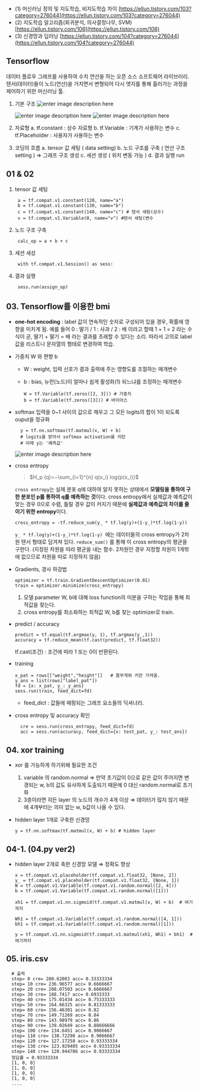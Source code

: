 -   (1) 머신러닝 정의 및 지도학습, 비지도학습 차이 
	[https://ellun.tistory.com/103?category=276044](https://ellun.tistory.com/103?category=276044)
-   (2) 지도학습 알고리즘(회귀분석, 의사결정나무, SVM)
    [https://ellun.tistory.com/106](https://ellun.tistory.com/106)
-   (3) 신경망과 딥러닝
	[https://ellun.tistory.com/104?category=276044](https://ellun.tistory.com/104?category=276044)

## Tensorflow
데이터 플로우 그래프를 사용하여 수치 연산을 하는 오픈 소스 소프트웨어 라이브러리.
텐서(데이터)들이 노드(연산)을 거치면서 변형되어 다시 엣지를 통해 흘러가는 과정을 제어하기 위한 머신러닝 툴.


1) 기본 구조
		![enter image description here](https://img1.daumcdn.net/thumb/R1280x0/?scode=mtistory2&fname=https://t1.daumcdn.net/cfile/tistory/2256FA33596D8E7029)

	![enter image description here](https://img1.daumcdn.net/thumb/R1280x0/?scode=mtistory2&fname=https://t1.daumcdn.net/cfile/tistory/24A52033596D904436)
	![enter image description here](https://img1.daumcdn.net/thumb/R1280x0/?scode=mtistory2&fname=https://t1.daumcdn.net/cfile/tistory/21B8F533596D921B33)

2) 자료형
	a. tf.constant : 상수 자료형
	b. tf.Variable : 기계가 사용하는 변수
	c. tf.Placeholder : 사용자가 사용하는 변수

3) 코딩의 흐름
	a. tensor 값 세팅 ( data setting)
	b. 노드 구조를 구축 ( 연산 구조 setting ) ⇒ 그래프 구조 생성
	c. 세션 생성 ( 위치 변동 가능 )
	d. 결과 실행 run

## 01 & 02
1. tensor 값 세팅

		a = tf.compat.v1.constant(120, name="a")
		b = tf.compat.v1.constant(130, name="b")
		c = tf.compat.v1.constant(140, name="c") # 텐서 세팅(상수)
		v = tf.compat.v1.Variable(0, name="v") #텐서 세팅(변수

2. 노드 구조 구축

		calc_op = a + b + c

3. 세션 새성

		with tf.compat.v1.Session() as sess:

4. 결과 실행

		sess.run(assign_op)

## 03. Tensorflow를 이용한 bmi
- **one-hot encoding** : label 값이 연속적인 숫자로 구성되어 있을 경우, 확률에 영향을 미치게 됨. 
예를 들어 0 : 딸기 / 1 : 사과 / 2 : 배 이라고 할때 
1 + 1  = 2 라는 수식이 곧, 딸기 + 딸기 = 배 라는 결과를 초래할 수 있다는 소리.
따라서 고의로 label 값을 리스트나 문자열의 형태로 변경하여 학습.
- 가중치  W 와 편향 b
	- W : weight, 입력 신호가 결과 출력에 주는 영향도를 조절하는 매개변수
	- b : bias,  뉴런(노드)이 얼마나 쉽게 활성화(1) 되느냐를 조정하는 매개변수

		  W = tf.Variable(tf.zeros([2, 3])) # 가중치  
		  b = tf.Variable(tf.zeros([3])) # 바이어스

- softmax
	입력을 0~1 사이의 값으로 채우고 그 모든 logits의 합이 1이 되도록 ouput을 정규화

		y = tf.nn.softmax(tf.matmul(x, W) + b)
		# logits을 받아서 softmax activation을 리턴
		# 이때 y는 '예측값'
	![enter image description here](https://img1.daumcdn.net/thumb/R1280x0/?scode=mtistory2&fname=http://cfile6.uf.tistory.com/image/9936A2385B75492A045026)

- cross entropy
	> $H_p (q)=−\sum_{i=1}^{n}  q(x_i) log{p(x_i)}$

	``cross entropy``는 실제 분포 q에 대하여 알지 못하는 상태에서 **모델링을 통하여 구한 분포인 p를 통하여 q를 예측하는 것**이다.
	cross entropy에서 실제값과 예측값이 맞는 경우 0으로 수렴, 틀릴 경우 값이 커지기 때문에 **실제값과 예측값의 차이를 줄이기 위한 entropy**이다. 

	  cross_entropy = -tf.reduce_sum(y_ * tf.log(y)+(1-y_)*tf.log(1-y))  

	``y_ * tf.log(y)+(1-y_)*tf.log(1-y) ``에는 데이터들의 cross entropy가 2차원 텐서 형태로 담겨져 있다. ``reduce_sum()`` 를 통해  이 cross entropy의 평균을 구한다. (지정된 차원을 따라 평균을 내는 함수. 2차원인 경우 지정할 차원이 1개밖에 없으므로 차원을 따로 지정하지 않음)

- Gradients, 경사 하강법

	  optimizer = tf.train.GradientDescentOptimizer(0.01)  
	  train = optimizer.minimize(cross_entropy)

	1) 모델 parameter W, b에 대해 loss function의 미분을 구하는 작업을 통해 최적값을 찾는다.
	2) cross entropy를 최소화하는 최적값 W, b를 찾는 optimizer로 train.

- predict / accuracy

	  predict = tf.equal(tf.argmax(y, 1), tf.argmax(y_,1))  
	  accuracy = tf.reduce_mean(tf.cast(predict, tf.float32))

	tf.cast(조건) : 조건에 따라 1 또는 0이 반환된다.

- training

	  x_pat = rows[["weight","height"]]   # 몸무게와 키만 가져옴.  
	  y_ans = list(rows["label_pat"])  
	  fd = {x: x_pat, y_: y_ans}  
	  sess.run(train, feed_dict=fd)

	- feed_dict : 값들에 매핑되는 그래프 요소들의 딕셔너리.

- cross entropy 및 accuracy 확인
	
		cre = sess.run(cross_entropy, feed_dict=fd)  
		acc = sess.run(accuracy, feed_dict={x: test_pat, y_: test_ans})

## 04. xor training

 - xor 를 가능하게 하기위해 필요한 조건  
   1. variable 의 random.normal  ⇒ 만약 초기값이 0으로 같은 값이 주어지면 변경되는 w, b의 값도 유사하게 도출되기 때문에 0 대신 random.normal로 초기화
   2. 3층이라면 히든 layer 의 노드의 개수가 4개 이상 ⇒ 데이터가 많지 않기 때문에 4개부터는 의미 없는 w, b값이 나올 수 있다.

- hidden layer 1개로 구축한 신경망

	  y = tf.nn.softmax(tf.matmul(x, W) + b) # hidden layer

## 04-1. (04.py ver2)
- hidden layer 2개로 축한 신경망 모델 ⇒ 정확도 향상

	  x = tf.compat.v1.placeholder(tf.compat.v1.float32, [None, 2])  
	  y_ = tf.compat.v1.placeholder(tf.compat.v1.float32, [None, 1])  
	  W = tf.compat.v1.Variable(tf.compat.v1.random.normal([2, 4]))  
	  b = tf.compat.v1.Variable(tf.compat.v1.random.normal([1]))  
	  
	  xh1 = tf.compat.v1.nn.sigmoid(tf.compat.v1.matmul(x, W) + b)  # 여기까지  
	  
	  Wh1 = tf.compat.v1.Variable(tf.compat.v1.random.normal([4, 1]))  
	  bh1 = tf.compat.v1.Variable(tf.compat.v1.random.normal([1]))  
	  
	  y = tf.compat.v1.nn.sigmoid(tf.compat.v1.matmul(xh1, Wh1) + bh1)  # 여기까지

## 05. iris.csv 

	  # 출력
	  step= 0 cre= 280.62003 acc= 0.33333334
	  step= 10 cre= 236.96577 acc= 0.6666667
	  step= 20 cre= 208.07503 acc= 0.6666667
	  step= 30 cre= 188.7417 acc= 0.6933333
	  step= 40 cre= 175.01434 acc= 0.75333333
	  step= 50 cre= 164.66325 acc= 0.81333333
	  step= 60 cre= 156.46301 acc= 0.82
	  step= 70 cre= 149.71269 acc= 0.84
	  step= 80 cre= 143.98979 acc= 0.86
	  step= 90 cre= 139.02649 acc= 0.88666666
	  step= 100 cre= 134.6451 acc= 0.9066667
	  step= 110 cre= 130.72298 acc= 0.9066667
	  step= 120 cre= 127.17258 acc= 0.93333334
	  step= 130 cre= 123.929405 acc= 0.93333334
	  step= 140 cre= 120.944786 acc= 0.93333334
	  정답률 = 0.93333334
	  [1, 0, 0]
	  [1, 0, 0]
	  [1, 0, 0]
	  [1, 0, 0]
	  ....
	
